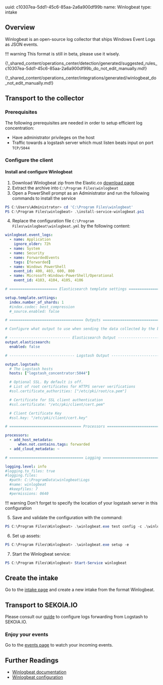 uuid: c10307ea-5dd1-45c6-85aa-2a6a900df99b
name: Winlogbeat
type: intake

## Overview

Winlogbeat is an open-source log collector that ships Windows Event Logs as JSON events.

!!! warning
    This format is still in beta, please use it wisely.

{!_shared_content/operations_center/detection/generated/suggested_rules_c10307ea-5dd1-45c6-85aa-2a6a900df99b_do_not_edit_manually.md!}

{!_shared_content/operations_center/integrations/generated/winlogbeat_do_not_edit_manually.md!}

## Transport to the collector

### Prerequisites
The following prerequisites are needed in order to setup efficient log concentration:

- Have administrator privileges on the host
- Traffic towards a logstash server which must listen beats input on port `TCP/5044`

### Configure the client

#### Install and configure Winlogbeat

1. Download Winlogbeat zip from the Elastic.co [download page](https://www.elastic.co/downloads/beats/winlogbeat)
2. Extract the archive into `C:\Program Files\winlogbeat`
3. Open a PowerShell prompt as an Administrator and run the following commands to install the service

```powershell
PS C:\Users\Administrator> cd 'C:\Program Files\winlogbeat'
PS C:\Program Files\winlogbeat> .\install-service-winlogbeat.ps1
```

4. Replace the configuration file `C:\Program Files\winlogbeat\winlogbeat.yml` by the following content:

```yaml
winlogbeat.event_logs:
  - name: Application
    ignore_older: 72h
  - name: System
  - name: Security
  - name: ForwardedEvents
    tags: [forwarded]
  - name: Windows PowerShell
    event_id: 400, 403, 600, 800
  - name: Microsoft-Windows-PowerShell/Operational
    event_id: 4103, 4104, 4105, 4106

# ====================== Elasticsearch template settings =======================

setup.template.settings:
  index.number_of_shards: 1
  #index.codec: best_compression
  #_source.enabled: false

# ================================== Outputs ===================================

# Configure what output to use when sending the data collected by the beat.

# ---------------------------- Elasticsearch Output ----------------------------
output.elasticsearch:
  enabled: false

# ------------------------------ Logstash Output -------------------------------

output.logstash:
  # The Logstash hosts
  hosts: ["logstash_concentrator:5044"]

  # Optional SSL. By default is off.
  # List of root certificates for HTTPS server verifications
  #ssl.certificate_authorities: ["/etc/pki/root/ca.pem"]

  # Certificate for SSL client authentication
  #ssl.certificate: "/etc/pki/client/cert.pem"

  # Client Certificate Key
  #ssl.key: "/etc/pki/client/cert.key"

# ================================= Processors =================================

processors:
  - add_host_metadata:
      when.not.contains.tags: forwarded
  - add_cloud_metadata: ~

# ================================== Logging ===================================

logging.level: info
#logging.to_files: true
#logging.files:
  #path: C:\ProgramData\winlogbeat\Logs
  #name: winlogbeat
  #keepfiles: 7
  #permissions: 0640
```

!!! warning
    Don't forget to specify the location of your logstash server in this configuration

5. Save and validate the configuration with the command:

```powershell
PS C:\Program Files\Winlogbeat> .\winlogbeat.exe test config -c .\winlogbeat.yml -e
```

6. Set up assets:

```powershell
PS C:\Program Files\Winlogbeat> .\winlogbeat.exe setup -e
```

7. Start the Winlogbeat service:

```powershell
PS C:\Program Files\Winlogbeat> Start-Service winlogbeat
```

## Create the intake

Go to the [intake page](https://app.sekoia.io/operations/intakes) and create a new intake from the format Winlogbeat.

## Transport to SEKOIA.IO

Please consult our [guide](../../../ingestion_methods/logstash/) to configure logs forwarding from Logstash to SEKOIA.IO.

### Enjoy your events
Go to the [events page](https://app.sekoia.io/operations/events) to watch your incoming events.

## Further Readings
- [Winlogbeat documentation](https://www.elastic.co/guide/en/beats/winlogbeat/current/_winlogbeat_overview.html)
- [Winlogbeat configuration](https://github.com/elastic/beats/blob/main/winlogbeat/winlogbeat.yml)
